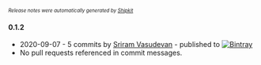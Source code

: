 <sup><sup>*Release notes were automatically generated by [Shipkit](http://shipkit.org/)*</sup></sup>

#### 0.1.2
 - 2020-09-07 - 5 commits by [Sriram Vasudevan](https://github.com/sriramvasudevan) - published to [![Bintray](https://img.shields.io/badge/Bintray-0.1.2-green.svg)](https://bintray.com/linkedin/maven/LiFT/0.1.2)
 - No pull requests referenced in commit messages.

